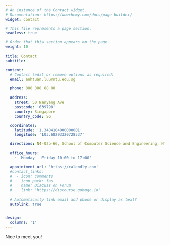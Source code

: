 ```yaml
---
# An instance of the Contact widget.
# Documentation: https://wowchemy.com/docs/page-builder/
widget: contact

# This file represents a page section.
headless: true

# Order that this section appears on the page.
weight: 10

title: Contact
subtitle:

content:
  # Contact (edit or remove options as required)
  email: anhtuan.luu@ntu.edu.sg

  phone: 888 888 88 88

  address:
    street: 50 Nanyang Ave
    postcode: '639798'
    country: Singapore
    country_code: SG

  coordinates:
    latitude: '1.3484104000000001'
    longitude: '103.68293320728537'

  directions: N4-02b-66, School of Computer Science and Engineering, NTU

  office_hours:
    - 'Monday - Friday 10:00 to 17:00'

  appointment_url: 'https://calendly.com'
  #contact_links:
  #  - icon: comments
  #    icon_pack: fas
  #    name: Discuss on Forum
  #    link: 'https://discourse.gohugo.io'

  # Automatically link email and phone or display as text?
  autolink: true


design:
  columns: '1'
---
```


Nice to meet you!
